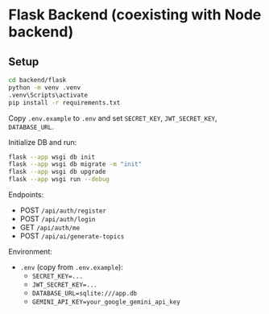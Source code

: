 # Flask Backend (coexisting with Node backend)

## Setup

```bash
cd backend/flask
python -m venv .venv
.venv\Scripts\activate
pip install -r requirements.txt
```

Copy `.env.example` to `.env` and set `SECRET_KEY`, `JWT_SECRET_KEY`, `DATABASE_URL`.

Initialize DB and run:

```bash
flask --app wsgi db init
flask --app wsgi db migrate -m "init"
flask --app wsgi db upgrade
flask --app wsgi run --debug
```

Endpoints:
- POST `/api/auth/register`
- POST `/api/auth/login`
- GET `/api/auth/me`
 - POST `/api/ai/generate-topics`

Environment:
- `.env` (copy from `.env.example`):
  - `SECRET_KEY=...`
  - `JWT_SECRET_KEY=...`
  - `DATABASE_URL=sqlite:///app.db`
  - `GEMINI_API_KEY=your_google_gemini_api_key`

